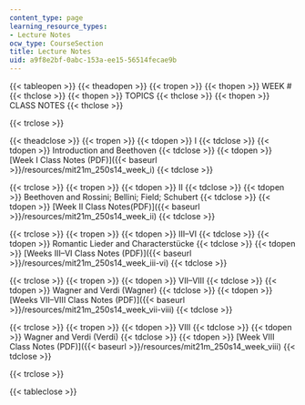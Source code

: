 ```yaml
---
content_type: page
learning_resource_types:
- Lecture Notes
ocw_type: CourseSection
title: Lecture Notes
uid: a9f8e2bf-0abc-153a-ee15-56514fecae9b
---
```


{{< tableopen >}}
{{< theadopen >}}
{{< tropen >}}
{{< thopen >}}
WEEK #
{{< thclose >}}
{{< thopen >}}
TOPICS
{{< thclose >}}
{{< thopen >}}
CLASS NOTES
{{< thclose >}}

{{< trclose >}}

{{< theadclose >}}
{{< tropen >}}
{{< tdopen >}}
I
{{< tdclose >}}
{{< tdopen >}}
Introduction and Beethoven
{{< tdclose >}}
{{< tdopen >}}
[Week I Class Notes (PDF)]({{< baseurl >}}/resources/mit21m_250s14_week_i)
{{< tdclose >}}

{{< trclose >}}
{{< tropen >}}
{{< tdopen >}}
II
{{< tdclose >}}
{{< tdopen >}}
Beethoven and Rossini; Bellini; Field; Schubert
{{< tdclose >}}
{{< tdopen >}}
[Week II Class Notes(PDF)]({{< baseurl >}}/resources/mit21m_250s14_week_ii)
{{< tdclose >}}

{{< trclose >}}
{{< tropen >}}
{{< tdopen >}}
III–VI
{{< tdclose >}}
{{< tdopen >}}
Romantic Lieder and Characterstücke
{{< tdclose >}}
{{< tdopen >}}
[Weeks III–VI Class Notes (PDF)]({{< baseurl >}}/resources/mit21m_250s14_week_iii-vi)
{{< tdclose >}}

{{< trclose >}}
{{< tropen >}}
{{< tdopen >}}
VII–VIII
{{< tdclose >}}
{{< tdopen >}}
Wagner and Verdi (Wagner)
{{< tdclose >}}
{{< tdopen >}}
[Weeks VII–VIII Class Notes (PDF)]({{< baseurl >}}/resources/mit21m_250s14_week_vii-viii)
{{< tdclose >}}

{{< trclose >}}
{{< tropen >}}
{{< tdopen >}}
VIII
{{< tdclose >}}
{{< tdopen >}}
Wagner and Verdi (Verdi)
{{< tdclose >}}
{{< tdopen >}}
[Week VIII Class Notes (PDF)]({{< baseurl >}}/resources/mit21m_250s14_week_viii)
{{< tdclose >}}

{{< trclose >}}

{{< tableclose >}}